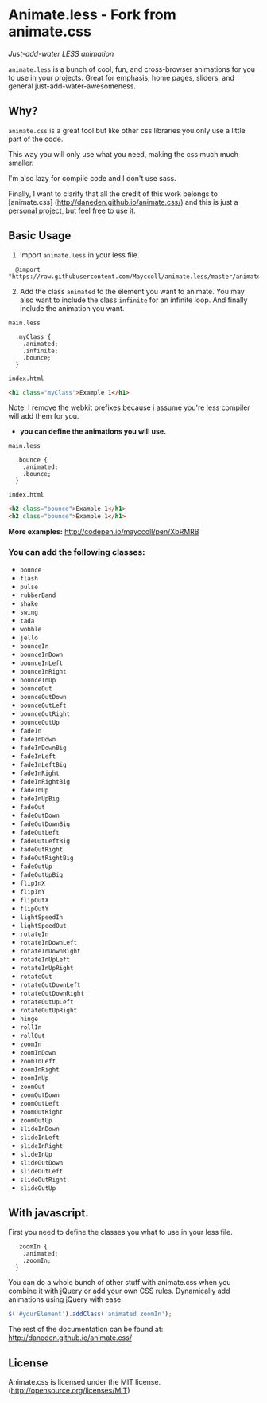 # Animate.less - Fork from animate.css

*Just-add-water LESS animation*

`animate.less` is a bunch of cool, fun, and cross-browser animations for you to use in your projects. Great for emphasis, home pages, sliders, and general just-add-water-awesomeness.

## Why?

`animate.css` is a great tool but like other css libraries you only use a little part of the code.

This way you will only use what you need, making the css much much smaller.

I'm also lazy for compile code and I don't use sass.

Finally, I want to clarify that all the credit of this work belongs to [animate.css] (http://daneden.github.io/animate.css/) and this is just a personal project, but feel free to use it.

## Basic Usage

1. import `animate.less` in your less file.

```less
  @import "https://raw.githubusercontent.com/Mayccoll/animate.less/master/animate.less";
```

2. Add the class `animated` to the element you want to animate.
 You may also want to include the class `infinite` for an infinite loop.
 And finally include the animation you want.

`main.less`

```less
  .myClass {
    .animated;
    .infinite;
    .bounce;
  }
```

`index.html`

```html
<h1 class="myClass">Example 1</h1>

```

Note: I remove the webkit prefixes because i assume you're less compiler will add them for you.

-  **you can define the animations you will use.**

`main.less`

```less
  .bounce {
    .animated;
    .bounce;
  }
```

`index.html`

```html
<h2 class="bounce">Example 1</h1>
<h2 class="bounce">Example 1</h1>

```

**More examples:** http://codepen.io/mayccoll/pen/XbRMRB

### You can add the following classes:

  * `bounce`
  * `flash`
  * `pulse`
  * `rubberBand`
  * `shake`
  * `swing`
  * `tada`
  * `wobble`
  * `jello`
  * `bounceIn`
  * `bounceInDown`
  * `bounceInLeft`
  * `bounceInRight`
  * `bounceInUp`
  * `bounceOut`
  * `bounceOutDown`
  * `bounceOutLeft`
  * `bounceOutRight`
  * `bounceOutUp`
  * `fadeIn`
  * `fadeInDown`
  * `fadeInDownBig`
  * `fadeInLeft`
  * `fadeInLeftBig`
  * `fadeInRight`
  * `fadeInRightBig`
  * `fadeInUp`
  * `fadeInUpBig`
  * `fadeOut`
  * `fadeOutDown`
  * `fadeOutDownBig`
  * `fadeOutLeft`
  * `fadeOutLeftBig`
  * `fadeOutRight`
  * `fadeOutRightBig`
  * `fadeOutUp`
  * `fadeOutUpBig`
  * `flipInX`
  * `flipInY`
  * `flipOutX`
  * `flipOutY`
  * `lightSpeedIn`
  * `lightSpeedOut`
  * `rotateIn`
  * `rotateInDownLeft`
  * `rotateInDownRight`
  * `rotateInUpLeft`
  * `rotateInUpRight`
  * `rotateOut`
  * `rotateOutDownLeft`
  * `rotateOutDownRight`
  * `rotateOutUpLeft`
  * `rotateOutUpRight`
  * `hinge`
  * `rollIn`
  * `rollOut`
  * `zoomIn`
  * `zoomInDown`
  * `zoomInLeft`
  * `zoomInRight`
  * `zoomInUp`
  * `zoomOut`
  * `zoomOutDown`
  * `zoomOutLeft`
  * `zoomOutRight`
  * `zoomOutUp`
  * `slideInDown`
  * `slideInLeft`
  * `slideInRight`
  * `slideInUp`
  * `slideOutDown`
  * `slideOutLeft`
  * `slideOutRight`
  * `slideOutUp`



## With javascript.


First you need to define the classes you what to use in your less file.

```less
  .zoomIn {
    .animated;
    .zoomIn;
  }
```


You can do a whole bunch of other stuff with animate.css when you combine it with jQuery or add your own CSS rules. Dynamically add animations using jQuery with ease:

```javascript
$('#yourElement').addClass('animated zoomIn');
```

The rest of the documentation can be found at: http://daneden.github.io/animate.css/

## License
Animate.css is licensed under the MIT license. (http://opensource.org/licenses/MIT)
